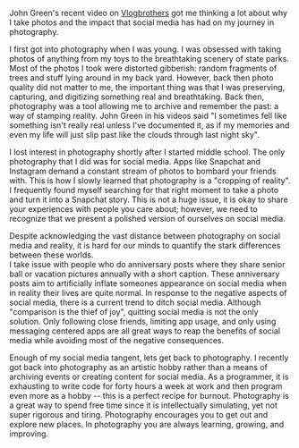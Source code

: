 John Green's recent video on
[Vlogbrothers](https://www.youtube.com/vlogbrothers) got me thinking a lot about
why I take photos and the impact that social media has had on my journey in photography.

<youtube src="8gdJiNqP35k" />

I first got into photography when I was young. I was obsessed with taking photos
of anything from my toys to the breathtaking scenery of state parks. Most of the photos I took were distorted gibberish: random fragments
of trees and stuff lying around in my back yard. However, back then photo quality did not matter to me,
the important thing was that I was preserving, capturing, and
digitizing something real and breathtaking. Back then, photography was a tool
allowing me to archive and remember the past: a way of stamping reality. John Green in his videos said
"I sometimes fell like something isn't really real unless I've documented it,
 as if my memories and even my life will just slip past like the clouds through last night sky".  

I lost interest in photography shortly after I started middle school. The only photography that I
did was for social media. Apps like Snapchat and Instagram demand a constant stream
of photos to bombard your friends with. This is how I slowly learned that 
photography is a "cropping of reality". I frequently found myself searching for that
right moment to take a photo and turn it into a Snapchat story. This is not 
a huge issue, it is okay to share your experiences with people you care about; however, we 
need to recognize that we present a polished version of ourselves on social media.

Despite acknowledging the vast distance between photography on social media and reality, it is 
hard for our minds to quantify the stark differences between these worlds.   
I take issue with people who do anniversary posts where they 
share senior ball or vacation pictures annually with a short caption.
These anniversary posts aim to artificially inflate someones appearance on social media
when in reality their lives are quite normal. In response to the negative aspects of social media, there is a current trend
to ditch social media. Although "comparison is the thief of joy",
quitting social media is not the only solution. Only following close friends, limiting app usage,
and only using messaging centered apps are all great ways to reap the benefits
of social media while avoiding most of the negative consequences. 

Enough of my social media tangent, lets get back to photography.
I recently got back into photography as an artistic hobby rather than a means of
archiving events or creating content for social media. 
As a programmer, it is exhausting to write code for forty hours a week at work
and then program even more as a hobby -- this is a perfect recipe for burnout.
Photography is a great way to spend free time since it is intellectually simulating, yet not
super rigorous and tiring. Photography encourages you to get
out and explore new places. In photography you are always learning, growing, and improving.


